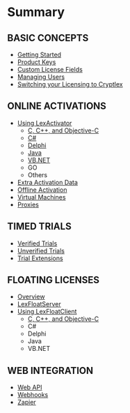 # Summary

## BASIC CONCEPTS

* [Getting Started](/README.md)
* [Product Keys](product-keys.md)
* [Custom License Fields](custom-license-fields.md)
* [Managing Users](managing-users.md)
* [Switching your Licensing to Cryptlex](switching-your-licensing-to-cryptlex.md)

## ONLINE ACTIVATIONS

* [Using LexActivator](basic-concepts/using-lexactivator.md)
  * [C, C++, and Objective-C](basic-concepts/using-lexactivator/c-c++-and-objective-c.md)
  * [C\#](basic-concepts/using-lexactivator/c.md)
  * [Delphi](basic-concepts/using-lexactivator/delphi.md)
  * [Java](basic-concepts/using-lexactivator/java.md)
  * [VB.NET](basic-concepts/using-lexactivator/vbnet.md)
  * GO
  * Others
* [Extra Activation Data](basic-concepts/extra-activation-data.md)
* [Offline Activation](basic-concepts/offline-activation.md)
* [Virtual Machines](basic-concepts/virtual-machines.md)
* [Proxies](basic-concepts/proxies.md)

## TIMED TRIALS

* [Verified Trials](timed-trials/verified-trials.md)
* [Unverified Trials](timed-trials/unverified-trials.md)
* [Trial Extensions](timed-trials/trial-extensions.md)

## FLOATING LICENSES

* [Overview](floating-licenses/overview.md)
* [LexFloatServer](floating-licenses/lexfloat-server.md)
* [Using LexFloatClient](floating-licenses/using-lexfloatclient.md)
  * [C, C++, and Objective-C](floating-licenses/using-lexfloatclient/c-c++-and-objective-c.md)
  * C\#
  * Delphi
  * Java
  * VB.NET

## WEB INTEGRATION

* [Web API](web-integration/web-api.md)
* [Webhooks](web-integration/webhooks.md)
* [Zapier](web-integration/zapier.md)

